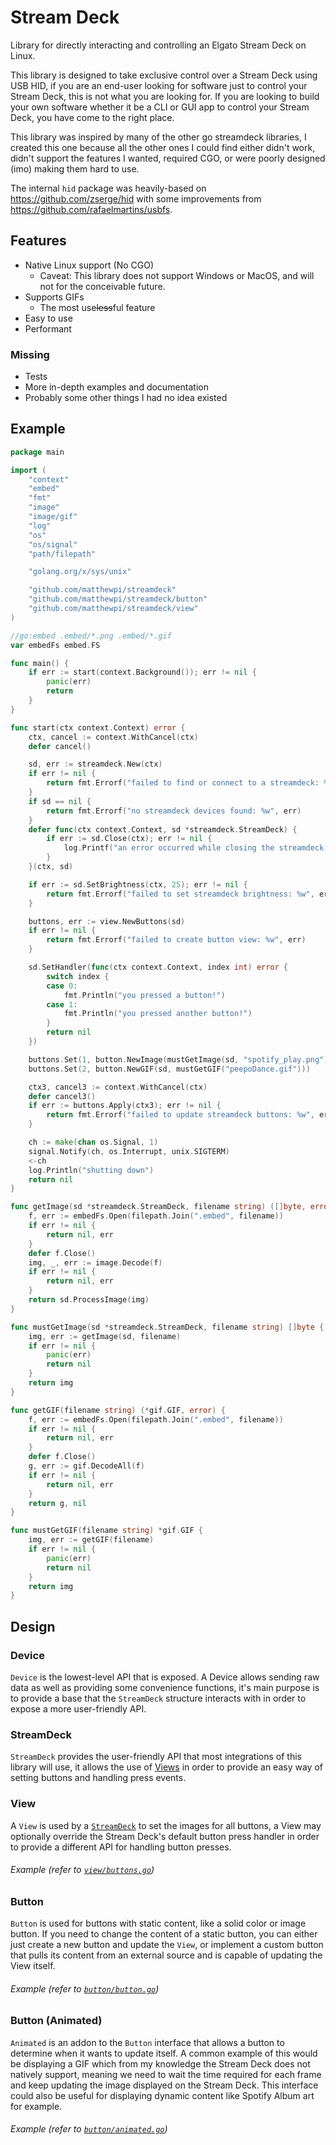 # Stream Deck

Library for directly interacting and controlling an Elgato Stream Deck on Linux.

This library is designed to take exclusive control over a Stream Deck using USB HID, if you are
an end-user looking for software just to control your Stream Deck, this is not what you are looking
for. If you are looking to build your own software whether it be a CLI or GUI app to control your
Stream Deck, you have come to the right place.

This library was inspired by many of the other go streamdeck libraries, I created this one because
all the other ones I could find either didn't work, didn't support the features I wanted, required
CGO, or were poorly designed (imo) making them hard to use.

The internal `hid` package was heavily-based on <https://github.com/zserge/hid> with some
improvements from <https://github.com/rafaelmartins/usbfs>.

## Features

- Native Linux support (No CGO)
  - Caveat: This library does not support Windows or MacOS, and will not for the conceivable future.
- Supports GIFs
  - The most use~~less~~ful feature
- Easy to use
- Performant

### Missing

- Tests
- More in-depth examples and documentation
- Probably some other things I had no idea existed

## Example

```go
package main

import (
	"context"
	"embed"
	"fmt"
	"image"
	"image/gif"
	"log"
	"os"
	"os/signal"
	"path/filepath"

	"golang.org/x/sys/unix"

	"github.com/matthewpi/streamdeck"
	"github.com/matthewpi/streamdeck/button"
	"github.com/matthewpi/streamdeck/view"
)

//go:embed .embed/*.png .embed/*.gif
var embedFs embed.FS

func main() {
	if err := start(context.Background()); err != nil {
		panic(err)
		return
	}
}

func start(ctx context.Context) error {
	ctx, cancel := context.WithCancel(ctx)
	defer cancel()

	sd, err := streamdeck.New(ctx)
	if err != nil {
		return fmt.Errorf("failed to find or connect to a streamdeck: %w", err)
	}
	if sd == nil {
		return fmt.Errorf("no streamdeck devices found: %w", err)
	}
	defer func(ctx context.Context, sd *streamdeck.StreamDeck) {
		if err := sd.Close(ctx); err != nil {
			log.Printf("an error occurred while closing the streamdeck: %v\n")
		}
	}(ctx, sd)

	if err := sd.SetBrightness(ctx, 25); err != nil {
		return fmt.Errorf("failed to set streamdeck brightness: %w", err)
	}

	buttons, err := view.NewButtons(sd)
	if err != nil {
		return fmt.Errorf("failed to create button view: %w", err)
	}

	sd.SetHandler(func(ctx context.Context, index int) error {
		switch index {
		case 0:
			fmt.Println("you pressed a button!")
		case 1:
			fmt.Println("you pressed another button!")
		}
		return nil
	})

	buttons.Set(1, button.NewImage(mustGetImage(sd, "spotify_play.png")))
	buttons.Set(2, button.NewGIF(sd, mustGetGIF("peepoDance.gif")))

	ctx3, cancel3 := context.WithCancel(ctx)
	defer cancel3()
	if err := buttons.Apply(ctx3); err != nil {
		return fmt.Errorf("failed to update streamdeck buttons: %w", err)
	}

	ch := make(chan os.Signal, 1)
	signal.Notify(ch, os.Interrupt, unix.SIGTERM)
	<-ch
	log.Println("shutting down")
	return nil
}

func getImage(sd *streamdeck.StreamDeck, filename string) ([]byte, error) {
	f, err := embedFs.Open(filepath.Join(".embed", filename))
	if err != nil {
		return nil, err
	}
	defer f.Close()
	img, _, err := image.Decode(f)
	if err != nil {
		return nil, err
	}
	return sd.ProcessImage(img)
}

func mustGetImage(sd *streamdeck.StreamDeck, filename string) []byte {
	img, err := getImage(sd, filename)
	if err != nil {
		panic(err)
		return nil
	}
	return img
}

func getGIF(filename string) (*gif.GIF, error) {
	f, err := embedFs.Open(filepath.Join(".embed", filename))
	if err != nil {
		return nil, err
	}
	defer f.Close()
	g, err := gif.DecodeAll(f)
	if err != nil {
		return nil, err
	}
	return g, nil
}

func mustGetGIF(filename string) *gif.GIF {
	img, err := getGIF(filename)
	if err != nil {
		panic(err)
		return nil
	}
	return img
}
```

## Design

### Device

`Device` is the lowest-level API that is exposed. A Device allows sending raw data as well as
providing some convenience functions, it's main purpose is to provide a base that the `StreamDeck`
structure interacts with in order to expose a more user-friendly API.

### StreamDeck

`StreamDeck` provides the user-friendly API that most integrations of this library will use, it
allows the use of [Views](#view) in order to provide an easy way of setting buttons and handling
press events.

### View

A `View` is used by a [`StreamDeck`]() to set the images for all buttons, a View may optionally
override the Stream Deck's default button press handler in order to provide a different API for
handling button presses.

###### Example (refer to [`view/buttons.go`](view/buttons.go))

### Button

`Button` is used for buttons with static content, like a solid color or image button. If you need
to change the content of a static button, you can either just create a new button and update the
`View`, or implement a custom button that pulls its content from an external source and is capable
of updating the View itself.

###### Example (refer to [`button/button.go`](button/button.go))

### Button (Animated)

`Animated` is an addon to the `Button` interface that allows a button to determine when it wants to
update itself.  A common example of this would be displaying a GIF which from my knowledge the
Stream Deck does not natively support, meaning we need to wait the time required for each frame and
keep updating the image displayed on the Stream Deck. This interface could also be useful for
displaying dynamic content like Spotify Album art for example.

###### Example (refer to [`button/animated.go`](button/animated.go))
